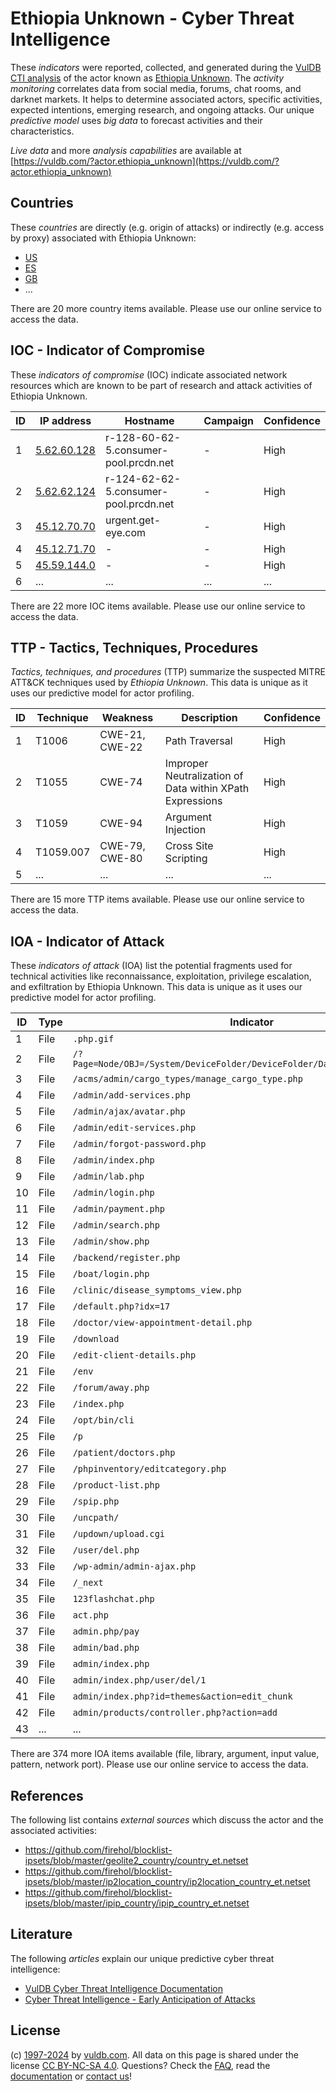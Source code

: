 # Ethiopia Unknown - Cyber Threat Intelligence

These _indicators_ were reported, collected, and generated during the [VulDB CTI analysis](https://vuldb.com/?kb.cti) of the actor known as [Ethiopia Unknown](https://vuldb.com/?actor.ethiopia_unknown). The _activity monitoring_ correlates data from social media, forums, chat rooms, and darknet markets. It helps to determine associated actors, specific activities, expected intentions, emerging research, and ongoing attacks. Our unique _predictive model_ uses _big data_ to forecast activities and their characteristics.

_Live data_ and more _analysis capabilities_ are available at [https://vuldb.com/?actor.ethiopia_unknown](https://vuldb.com/?actor.ethiopia_unknown)

## Countries

These _countries_ are directly (e.g. origin of attacks) or indirectly (e.g. access by proxy) associated with Ethiopia Unknown:

* [US](https://vuldb.com/?country.us)
* [ES](https://vuldb.com/?country.es)
* [GB](https://vuldb.com/?country.gb)
* ...

There are 20 more country items available. Please use our online service to access the data.

## IOC - Indicator of Compromise

These _indicators of compromise_ (IOC) indicate associated network resources which are known to be part of research and attack activities of Ethiopia Unknown.

ID | IP address | Hostname | Campaign | Confidence
-- | ---------- | -------- | -------- | ----------
1 | [5.62.60.128](https://vuldb.com/?ip.5.62.60.128) | r-128-60-62-5.consumer-pool.prcdn.net | - | High
2 | [5.62.62.124](https://vuldb.com/?ip.5.62.62.124) | r-124-62-62-5.consumer-pool.prcdn.net | - | High
3 | [45.12.70.70](https://vuldb.com/?ip.45.12.70.70) | urgent.get-eye.com | - | High
4 | [45.12.71.70](https://vuldb.com/?ip.45.12.71.70) | - | - | High
5 | [45.59.144.0](https://vuldb.com/?ip.45.59.144.0) | - | - | High
6 | ... | ... | ... | ...

There are 22 more IOC items available. Please use our online service to access the data.

## TTP - Tactics, Techniques, Procedures

_Tactics, techniques, and procedures_ (TTP) summarize the suspected MITRE ATT&CK techniques used by _Ethiopia Unknown_. This data is unique as it uses our predictive model for actor profiling.

ID | Technique | Weakness | Description | Confidence
-- | --------- | -------- | ----------- | ----------
1 | T1006 | CWE-21, CWE-22 | Path Traversal | High
2 | T1055 | CWE-74 | Improper Neutralization of Data within XPath Expressions | High
3 | T1059 | CWE-94 | Argument Injection | High
4 | T1059.007 | CWE-79, CWE-80 | Cross Site Scripting | High
5 | ... | ... | ... | ...

There are 15 more TTP items available. Please use our online service to access the data.

## IOA - Indicator of Attack

These _indicators of attack_ (IOA) list the potential fragments used for technical activities like reconnaissance, exploitation, privilege escalation, and exfiltration by Ethiopia Unknown. This data is unique as it uses our predictive model for actor profiling.

ID | Type | Indicator | Confidence
-- | ---- | --------- | ----------
1 | File | `.php.gif` | Medium
2 | File | `/?Page=Node/OBJ=/System/DeviceFolder/DeviceFolder/DateTime/Action=Submit` | High
3 | File | `/acms/admin/cargo_types/manage_cargo_type.php` | High
4 | File | `/admin/add-services.php` | High
5 | File | `/admin/ajax/avatar.php` | High
6 | File | `/admin/edit-services.php` | High
7 | File | `/admin/forgot-password.php` | High
8 | File | `/admin/index.php` | High
9 | File | `/admin/lab.php` | High
10 | File | `/admin/login.php` | High
11 | File | `/admin/payment.php` | High
12 | File | `/admin/search.php` | High
13 | File | `/admin/show.php` | High
14 | File | `/backend/register.php` | High
15 | File | `/boat/login.php` | High
16 | File | `/clinic/disease_symptoms_view.php` | High
17 | File | `/default.php?idx=17` | High
18 | File | `/doctor/view-appointment-detail.php` | High
19 | File | `/download` | Medium
20 | File | `/edit-client-details.php` | High
21 | File | `/env` | Low
22 | File | `/forum/away.php` | High
23 | File | `/index.php` | Medium
24 | File | `/opt/bin/cli` | Medium
25 | File | `/p` | Low
26 | File | `/patient/doctors.php` | High
27 | File | `/phpinventory/editcategory.php` | High
28 | File | `/product-list.php` | High
29 | File | `/spip.php` | Medium
30 | File | `/uncpath/` | Medium
31 | File | `/updown/upload.cgi` | High
32 | File | `/user/del.php` | High
33 | File | `/wp-admin/admin-ajax.php` | High
34 | File | `/_next` | Low
35 | File | `123flashchat.php` | High
36 | File | `act.php` | Low
37 | File | `admin.php/pay` | High
38 | File | `admin/bad.php` | High
39 | File | `admin/index.php` | High
40 | File | `admin/index.php/user/del/1` | High
41 | File | `admin/index.php?id=themes&action=edit_chunk` | High
42 | File | `admin/products/controller.php?action=add` | High
43 | ... | ... | ...

There are 374 more IOA items available (file, library, argument, input value, pattern, network port). Please use our online service to access the data.

## References

The following list contains _external sources_ which discuss the actor and the associated activities:

* https://github.com/firehol/blocklist-ipsets/blob/master/geolite2_country/country_et.netset
* https://github.com/firehol/blocklist-ipsets/blob/master/ip2location_country/ip2location_country_et.netset
* https://github.com/firehol/blocklist-ipsets/blob/master/ipip_country/ipip_country_et.netset

## Literature

The following _articles_ explain our unique predictive cyber threat intelligence:

* [VulDB Cyber Threat Intelligence Documentation](https://vuldb.com/?kb.cti)
* [Cyber Threat Intelligence - Early Anticipation of Attacks](https://www.scip.ch/en/?labs.20201022)

## License

(c) [1997-2024](https://vuldb.com/?kb.changelog) by [vuldb.com](https://vuldb.com/?kb.about). All data on this page is shared under the license [CC BY-NC-SA 4.0](https://creativecommons.org/licenses/by-nc-sa/4.0/). Questions? Check the [FAQ](https://vuldb.com/?kb.faq), read the [documentation](https://vuldb.com/?kb) or [contact us](https://vuldb.com/?contact)!
